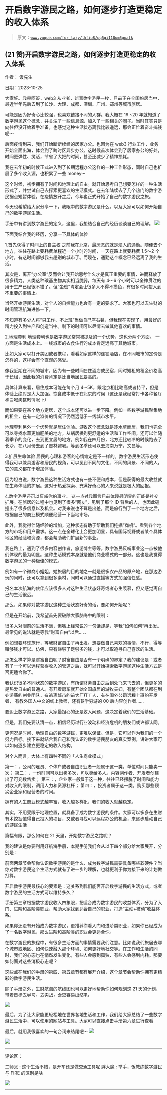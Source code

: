 # 开启数字游民之路，如何逐步打造更稳定的收入体系

> 原文：[`www.yuque.com/for_lazy/thfiu8/pq5gi118um5goatk`](https://www.yuque.com/for_lazy/thfiu8/pq5gi118um5goatk)

## (21 赞)开启数字游民之路，如何逐步打造更稳定的收入体系

作者： 饭先生

日期：2023-10-25

大家好。我是阿饭，web3 从业者，新晋数字游民一枚，目前正在全国旅居当中，最近半年先后去到了长沙、大理、成都、深圳、广州、郑州等城市旅居。

可能是因为好奇心比较强，也喜欢链接不同的人群。我大概在 19 ~20 年就知道了数字游民这个概念，并关注了一些信息源，加入了一些相关的圈子。当时其实只是向往但没开始着手准备，也感觉这种生活状态离我比较遥远，那会正忙着奋斗搞钱呢～

后面疫情到来，我们开始断断续续的居家办公。也因为在 web3 行业工作，业务开始全面出海，体会到了跨时区异步办公。这时候首次体会到了居家办公的好处，时间更弹性、灵活，节省了大把的时间，甚至还减少了精神损耗。

我在去年初的时候正式进入到了长期远程办公这样的一种工作形态，同时自己也扩展了多个收入源，也积累了一些 money～

这个时候，初步拥有了时间和地理上的自由。就开始思考自己想要怎样的一种生活形式了，并尝试自己去探索更喜欢的生活模式。在去年陆续去了几个热门的数字游民据点短暂体验，在疫情放开之后，今年也正式开始了自己的数字游民之旅。

今天也希望给大家分享一下，我眼中的数字游民是什么。以及大家可以如何开始自己的数字游民生活。

手册中有讲到数字游民的定义，这里，我想结合自己的经历谈谈自己的理解。
![](img/c95655dfe7f05987c81d0cee969c196f.png)

下面我结合我的经历，分享一下具体的体验

1.首先获得了时间上的自主权
之前我在北京，最厌恶的就是烦人的通勤。随便去个地方，往往在路上要耗费单程近一个小时的时间，一天在路上就要耗费 1.5～2 个小时，有这时间都够我去趟别的城市了。而现在，通勤这个概念已经远离了我的生活。

其次是，离开”办公室“反而会让我开始思考什么才是真正重要的事情，进而释放了很多精力。人类这种碳基生物其实相当脆弱，每天有 4～6 个小时可以全神贯注的用于生产已经很不错了。但“坐班”肯定会让很多人不得不摸鱼，有很多时间投入到不重要的事情上。

当然开始游民生活，对个人的自控能力也会有一定的要求了。大家也可以去生财的时间管理航海进修一下。

不知道有多少人将“只工作、不上班”当做自己座右铭，但我现在实现了，用最好的精力投入到生产和创造当中。剩下的时间可以尽情去做其他喜欢的事情。

2.地理套利
地理套利也是数字游民常常被提及的一个优势，这也分两个方面。
一方面是生活成本上。一线城市的衣食住行的成本肯定远高于其他城市。

比如大家可以打开美团或者携程，看看如家这样的连锁酒店，在不同城市的定价是怎样的，这样会有个直观的感受。

像我近期在不同的城市，因为有一些时间在住酒店或民宿，同时短租的租金价格高于长租，因此我的消费肯定是比当地居民要高的。

具体计算来看，居住成本可能在每个月 4～5K，跟北京相比略高或者持平，但是体验上绝对是大大加强。饮食成本低于在北京的时候（这还是我经常打卡各种餐厅和当地美食的情况下）

而如果要在某个地方定居，这个成本还可以进一步下降。例如一些数字游民聚集地的租金，在有一定溢价的情况下仍然远低于一线城市水平。

地理套利另外一个优势就是居住体验。游牧这个概念就是逐水草而居，我们也完全可以寻找水草更加肥美的地方，从蜗居换到更舒适的生活和工作空间。还可以伴随着季节的变化，去到更宜居的地方。例如我在四月份，北方还比较冷的时候跑去了长沙，在八月份去到了吉林避暑。等到冬季还可以去海南万宁，文昌等。

3.扩展生命体验
居民的心理和游客的心情肯定是不一样的。数字游民生活形态使得我可以兼具游客和居民的视角，可以见到不同的文化、不同的风景、不同的人，它的意义都在于增加体验。

因为坦白说，数字游民这种生活方式也有一些不便和成本，但是获得的最大收益就在生命体验的扩展。这对于热爱探索、充满好奇心的人来说就是极大的回报。

4.数字游民还可以反哺你的事业。
这一点对我而言目前体现最明显的可能是社交扩展。在旅居的过程中也见到了很多“网友”，见到了那个 ID 背后的人，也因此碰撞出了很多信息以及机会。对我来说也不算是出差，而是旅行到了一个地方之后，根据自己的商业模式顺便经营一下当地市场。

此外，我觉得伴随经验的增加，这种状态有助于帮助我们挖掘“商机”。看到各个地方的市场和用户需求。这一点在全球化上会更加明显，具有国际视野或者某个具体地区的经验和资源，都会帮助我们扩展新的事业。

我在路上，遇到了很多内容创作者，旅游博主等等。数字游民反哺事业这一点被他们体现的最为明显。这种生活模式本身就是他们商业模式的一部分。这也是我觉得数字游民的一种极佳的模式。

例如有一个微商小姐姐，她旅居的目的地之一就是很多农产品的原产地，在那边游玩的同时，还可以拿到很多素材，同时可以通过直播等方式加强信任感。

报名本次航海的伙伴应该很多人对这种生活状态好奇或者心生羡慕，但又感觉离自己的生活很远。

那么，如果你对数字游民这种生活状态好奇的话，要如何开始呢？

但是在开始前，我希望首先要破除大家脑海中的限制：

很多人对眼前的生活不满，但嘴上经常说的一句话却是，等我”如何如何“再出发。最常见的说法就是等我“财富自由”以后……

例如想要环球旅行，等我财富自由了再出发。想要做自己喜欢的事情，不行，得等赚够钱才可以。仿佛，只有赚够了足够多的钱，才可以取追寻自己喜欢的生活。

那怎么样才算是财富自由呢？财富自由是否有一个明确的界定？我的建议是：或者有了一个可以远程获得收入的管道之后，就可以开始探索数字游民这种生活方式是否更适合你了。

我认识很多不同状态的数字游民，有所谓财务自由之后到处飞来飞去的，但更多的是热爱自由的普通人。有开着房车就开始全国旅居的游牧夫妇，有整个团队都在到处游荡的创业团队，有逃离城市的前大厂打工人，有在国外公司远程上班的开发者， 有教外国人中文的线上教师，还有辍学穷游的 00 后内容创作者……

要迈上数字游民之路，大家最担心的还是收入问题，这决定着我们的生活基础。

但是，我们先要认清一点，相信经历过行业波动和经济危机的朋友们或许都认同。

更何况是时间、地理自由的数字游民，更难以保证。但是，它可以作为我们的一个努力目标。接下来就结合我自己和我认识的数字游民朋友的真实案例，讲讲大家可以如何逐步建立更稳定的收入结构。

对个人而言，大体上有四种不同的「人生商业模式」

第一：，公司的雇员、个体户或者自由职业者一般属于这一类，单位时间只能卖一次；
第二：，一份时间可以出卖多次，可以卖给多人。内容创作者、开发者创建出了可充数售卖；
第三：，企业家一般属于这一种，往往已经摆脱了时间和能力对收入的限制，调用人力和资源杠杆；
第四：，投资者属于这一类。购买那些顶尖企业家和经营者的时间。

拥有的人生商业模式越丰富，收入越多样化，我们的收入就越稳定。

其实，不用受限于地理位置，就具备了成为数字游民的条件。大家可以多多在生财有术挖掘值得自己投入的项目，又或者寻找可以远程办公的机会，来逐步启动自己的游民生活

篇幅有限，那么如何在 21 天里，开始数字游民之路呢？

我的建议是你要利用好航海手册，本期手册我们会从以下四个部分给大家展开，分别是：

前面两章节会帮你认识数字游民的是什么，成为数字游民需要具备哪些软硬件？当你对数字游民这个生活方式就有了进一步的理解，也就更利于你为接下来的计划做打算。

开启数字游民最核心的要素是：这关系到我们能否开启数字游民的生活方式，或者数字游民的生活方式可以维持多久？

手册第三章根据数字游民收入四象限，把适合成为数字游民的收益体系，分为了入门、进阶和高阶类职业，帮助大家找到适合自己的职业，打造“主动+被动”收益体系。

如果你还没有开始成为数字游民，更推荐你看入门和进阶类职业，如果你已经成为了一名数字游民，那么进阶和高阶类的职业会更适合你。

在数字游民的旅程中，有很多生活方面的事情需要我们注意。比如说我们旅居去哪个城市或地区、如何快速融入那个环境、如何更好地社交等。在工作和生活的同时，我们的心态也在悄然发生变化，有些人会感到孤独、有些人会感到内耗。那要如何面对这些消极心态呢？

这些点在我们的手册的第四、第五章节都有展开介绍，这个章节会帮助你拥有更精彩的数字游民生活。

除了手册之外，生财航海的航线图也可以更好地帮助你如何规划这 21 天的计划，带着目标去学习、去实战，会更容易出结果。

![](img/e2dfaa42d39a63aa46e2c89f1a307b0e.png)

最后，为了让大家能更轻松地在世界各地生活和工作，我们给大家总结了一些数字游民生活中，可以使用的网站与工具。大家可以直接点击手册第六章进行查看

最后，就用我很喜欢的一句台词来结尾吧～
![](img/8f4ec33a14381ab5d0b8a2e17c4d8f4e.png)

![](img/d1a4b369a564d46c68744d4c69e8ac87.png)

* * *

评论区：

二师父 : 这个生活不错，是开车还是做交通工具呢
胖大魔 : 举手，饭教练数字游民与 FIRE 的区别是啥

![](img/1c37d505930596d12a88ab23e11aa07a.png)

* * *